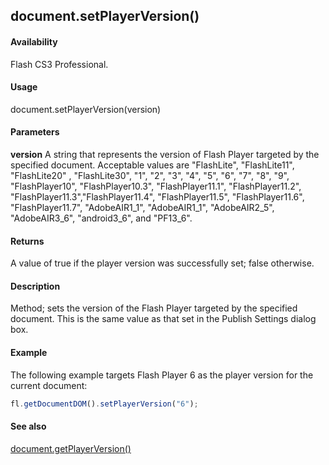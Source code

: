 ## document.setPlayerVersion()

#### Availability

Flash CS3 Professional.

#### Usage

document.setPlayerVersion(version)

#### Parameters

**version** A string that represents the version of Flash Player targeted by the specified document. Acceptable values are "FlashLite", "FlashLite11", "FlashLite20" , "FlashLite30", "1", "2", "3", "4", "5", "6", "7", "8", "9", "FlashPlayer10", "FlashPlayer10.3", "FlashPlayer11.1", "FlashPlayer11.2", "FlashPlayer11.3","FlashPlayer11.4", "FlashPlayer11.5", "FlashPlayer11.6", "FlashPlayer11.7", "AdobeAIR1_1", "AdobeAIR1_1", "AdobeAIR2_5", "AdobeAIR3_6", "android3_6", and "PF13_6".

#### Returns

A value of true if the player version was successfully set; false otherwise.

#### Description

Method; sets the version of the Flash Player targeted by the specified document. This is the same value as that set in the Publish Settings dialog box.

#### Example

The following example targets Flash Player 6 as the player version for the current document:

```javascript
fl.getDocumentDOM().setPlayerVersion("6");

```
#### See also

[document.getPlayerVersion()](../Document_object/docume82.md)
